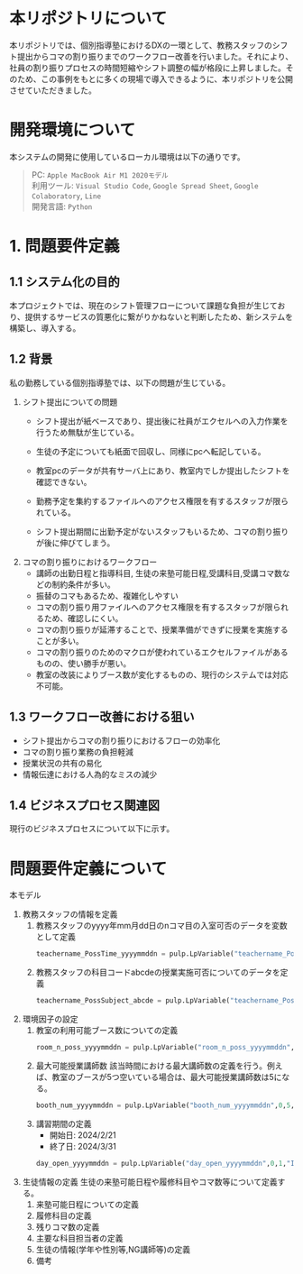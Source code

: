 # 本リポジトリについて
本リポジトリでは、個別指導塾におけるDXの一環として、教務スタッフのシフト提出からコマの割り振りまでのワークフロー改善を行いました。それにより、社員の割り振りプロセスの時間短縮やシフト調整の幅が格段に上昇しました。そのため、この事例をもとに多くの現場で導入できるように、本リポジトリを公開させていただきました。

# 開発環境について
本システムの開発に使用しているローカル環境は以下の通りです。   

> PC: `Apple MacBook Air M1 2020モデル`   
>利用ツール: `Visual Studio Code`, `Google Spread Sheet`, `Google Colaboratory`, `Line`   
>開発言語: `Python`   

# 1. 問題要件定義
## 1.1 システム化の目的
本プロジェクトでは、現在のシフト管理フローについて課題な負担が生じており、提供するサービスの質悪化に繋がりかねないと判断したため、新システムを構築し、導入する。
## 1.2 背景
私の勤務している個別指導塾では、以下の問題が生じている。
1. シフト提出についての問題
    * シフト提出が紙ベースであり、提出後に社員がエクセルへの入力作業を行うため無駄が生じている。
    * 生徒の予定についても紙面で回収し、同様にpcへ転記している。
    * 教室pcのデータが共有サーバ上にあり、教室内でしか提出したシフトを確認できない。
    * 勤務予定を集約するファイルへのアクセス権限を有するスタッフが限られている。
    
    * シフト提出期間に出勤予定がないスタッフもいるため、コマの割り振りが後に伸びてしまう。
2. コマの割り振りにおけるワークフロー
    * 講師の出勤日程と指導科目, 生徒の来塾可能日程,受講科目,受講コマ数などの制約条件が多い。
    * 振替のコマもあるため、複雑化しやすい
    * コマの割り振り用ファイルへのアクセス権限を有するスタッフが限られるため、確認しにくい。
    * コマの割り振りが延滞することで、授業準備ができずに授業を実施することが多い。
    * コマの割り振りのためのマクロが使われているエクセルファイルがあるものの、使い勝手が悪い。
    * 教室の改装によりブース数が変化するものの、現行のシステムでは対応不可能。
## 1.3 ワークフロー改善における狙い
* シフト提出からコマの割り振りにおけるフローの効率化
* コマの割り振り業務の負担軽減
* 授業状況の共有の易化
* 情報伝達における人為的なミスの減少
## 1.4 ビジネスプロセス関連図
現行のビジネスプロセスについて以下に示す。
<!---後に記述します。-->



# 問題要件定義について
本モデル


























































1. 教務スタッフの情報を定義
    1. 教務スタッフのyyyy年mm月dd日のnコマ目の入室可否のデータを変数として定義
        ```Python
        teachername_PossTime_yyyymmddn = pulp.LpVariable("teachername_PossTime_yyyymmddn",0,1,"Integer")
        ```
    2. 教務スタッフの科目コードabcdeの授業実施可否についてのデータを定義
        ```Python
        teachername_PossSubject_abcde = pulp.LpVariable("teachername_PossSubject_abcde",0,1,"Integer")
        ```
2. 環境因子の設定
    1. 教室の利用可能ブース数についての定義
        ```Python
        room_n_poss_yyyymmddn = pulp.LpVariable("room_n_poss_yyyymmddn",0,5,"Integer")
        ```
    2. 最大可能授業講師数
        該当時間における最大講師数の定義を行う。例えば、教室のブースが5つ空いている場合は、最大可能授業講師数は5になる。
        ```Python
        booth_num_yyyymmddn = pulp.LpVariable("booth_num_yyyymmddn",0,5,"Integer")
        ```
    3. 講習期間の定義   
        * 開始日: 2024/2/21
        * 終了日: 2024/3/31
        ```Python
        day_open_yyyymmddn = pulp.LpVariable("day_open_yyyymmddn",0,1,"Integer")
        ```
3. 生徒情報の定義
    生徒の来塾可能日程や履修科目やコマ数等について定義する。
    1. 来塾可能日程についての定義
    2. 履修科目の定義
    3. 残りコマ数の定義
    4. 主要な科目担当者の定義
    5. 生徒の情報(学年や性別等,NG講師等)の定義
    6. 備考
    